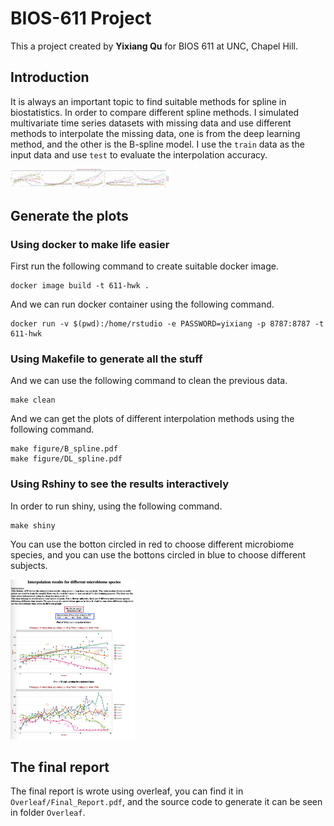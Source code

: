 # BIOS-611 Project

This a project created by **Yixiang Qu** for BIOS 611 at UNC, Chapel Hill.

## Introduction

It is always an important topic to find suitable methods for spline in biostatistics. In order to compare different spline methods. I simulated multivariate time series datasets with missing data and use different methods to interpolate the missing data, one is from the deep learning method, and the other is the B-spline model. I use the `train` data as the input data and use `test` to evaluate the interpolation accuracy.

<img src="picture/B_spline.jpg" alt="image-20211028222919185" style="zoom:25%;" />

## Generate the plots

### Using docker to make life easier

First run the following command to create suitable docker image.

```
docker image build -t 611-hwk .
```

And we can run docker container using the following command.

```
docker run -v $(pwd):/home/rstudio -e PASSWORD=yixiang -p 8787:8787 -t 611-hwk
```

### Using Makefile to generate all the stuff

And we can use the following command to clean the previous data.

```
make clean
```

And we can get the plots of different interpolation methods using the following command.

```
make figure/B_spline.pdf
make figure/DL_spline.pdf
```

### Using Rshiny to see the results interactively

In order to run shiny, using the following command.

```
make shiny
```

You can use the botton circled in red to choose different microbiome species, and you can use the bottons circled in blue to choose different subjects.

<img src="picture/shiny.png" alt="image-20211129161438136" style="zoom:25%;" />

## The final report

The final report is wrote using overleaf, you can find it in `Overleaf/Final_Report.pdf`, and the source code to generate it can be seen in folder `Overleaf`.